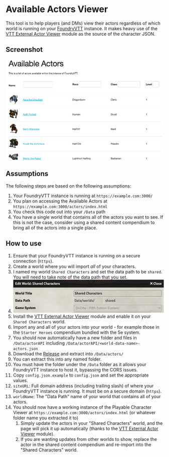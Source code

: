 # Available Actors Viewer

This tool is to help players (and DMs) view their actors regardless of which world is running on your [FoundryVTT](https://foundryvtt.com/) instance. It makes heavy use of the [VTT External Actor Viewer](https://foundryvtt.com/packages/externalactor/) module as the source of the character JSON.

## Screenshot

![screenshot](example.png)

## Assumptions

The following steps are based on the following assumptions:
1. Your FoundryVTT instance is running at `https://example.com:3000/`
2. You plan on accessing the Available Actors at `https://example.com:3000/actors/index.html`
3. You check this code out into your `/Data` path
4. You have a single world that contains all of the actors you want to see. If this is not the case, consider using a shared content compendium to bring all of the actors into a single place.

## How to use

1. Ensure that your FoundryVTT instance is running on a secure connection (`https`).
2. Create a world where you will import *all* of your characters.
  1. I named my world `Shared Characters` and set the data path to be `shared`. You will need to take note of the data path that you set.
  2. ![screenshot](world-configuration.png)
3. Install the [VTT External Actor Viewer](https://foundryvtt.com/packages/externalactor/) module and enable it on your `Shared Characters` world.
4. Import any and all of your actors into your world - for example those in the `Starter Heroes` compendium bundled with the 5e system.
  1. You should now automatically have a new folder and files in `/Data/actorAPI` including `/Data/actorAPI/<world-data-name>-actors.json`
6. Download the [Release](https://github.com/sneat/FoundryVTTActorViewer/releases) and extract into `/Data/actors/`
  1. You can extract this into any named folder.
  2. You must have the folder under the `/Data` folder as it allows your FoundryVTT instance to host it, bypassing the CORS issues.
7. Copy `config.json.example` to `config.json` and set the appropriate values.
  1. `siteURL`: Full domain address (including trailing slash) of where your FoundryVTT instance is running. It must be on a secure domain (`https`).
  2. `worldName`: The "Data Path" name of your world that contains all of your actors.
7. You should now have a working instance of the Playable Character Viewer at `https://example.com:3000/actors/index.html` (or whatever folder name you extracted it to)
   1. Simply update the actors in your "Shared Characters" world, and the page will pick it up automatically (thanks to the [VTT External Actor Viewer](https://foundryvtt.com/packages/externalactor/) module).
   2. If you are wanting updates from other worlds to show, replace the actor in the shared content compendium and re-import into the "Shared Characters" world.
